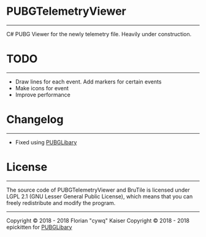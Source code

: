 # PUBGTelemetryViewer
-------
C# PUBG Viewer for the newly telemetry file. Heavily under construction.



# TODO
-------
* Draw lines for each event. Add markers for certain events
* Make icons for event
* Improve performance


# Changelog
-------
* Fixed using [PUBGLibary](https://github.com/EpicKitten/PUBGLibrary)

# License
-------

The source code of PUBGTelemetryViewer and BruTile is licensed under LGPL 2.1 (GNU Lesser General Public License), which means that you can freely redistribute and modify the program.

- - - - - - - - - - - - - - - - - - - - - - - - - - - - - -
Copyright &copy; 2018 - 2018 Florian "cywq" Kaiser
Copyright &copy; 2018 - 2018 epickitten for [PUBGLibary](https://github.com/EpicKitten/PUBGLibrary)
